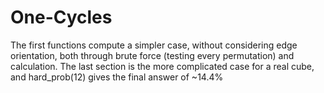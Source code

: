 # One-Cycles

The first functions compute a simpler case, without considering edge orientation, both through brute force (testing every permutation) and calculation.
The last section is the more complicated case for a real cube, and hard_prob(12) gives the final answer of ~14.4%
